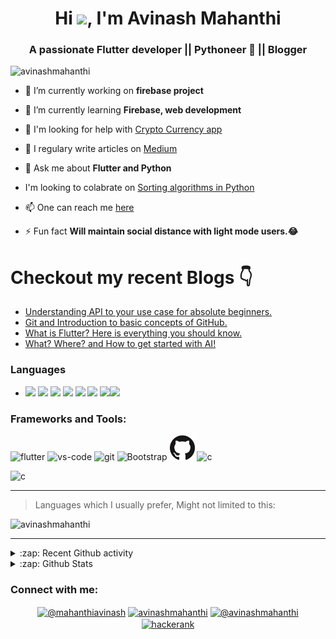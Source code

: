 <h1 align="center">Hi <img src="https://media.giphy.com/media/hvRJCLFzcasrR4ia7z/giphy.gif" width="25px">, I'm Avinash Mahanthi</h1>
<h3 align="center">A passionate Flutter developer || Pythoneer 🐍 || Blogger</h3>


<p align="left"> <img src="https://komarev.com/ghpvc/?username=avinashmahanthi" alt="avinashmahanthi" /> </p>

- 🔭 I’m currently working on **firebase project**

- 🌱 I’m currently learning **Firebase, web development**

- 🤔 I'm looking for help with [Crypto Currency app](https://github.com/AvinashMahanthi/Bit_coin_tracker)

- 📝 I regulary write articles on [Medium](https://medium.com/@AvinashMahanthi)

- 💬 Ask me about **Flutter and Python**

- I'm looking to colabrate on [Sorting algorithms in Python](https://github.com/AvinashMahanthi/sorting-types)

- 📫 One can reach me [here](https://www.linkedin.com/in/avinash-mahanthi)

- ⚡ Fun fact **Will maintain social distance with light mode users.😂**



# Checkout my recent Blogs 👇
<!-- BLOG-POST-LIST:START -->
- [Understanding API to your use case for absolute beginners.](https://medium.com/@AvinashMahanthi/understanding-api-to-your-use-case-for-absolute-beginners-b05138032e7e?source=rss-5ae14ecb5e89------2)
- [Git and Introduction to basic concepts of GitHub.](https://medium.com/@AvinashMahanthi/git-and-introduction-to-basic-concepts-of-github-a7e7afc4705d?source=rss-5ae14ecb5e89------2)
- [What is Flutter? Here is everything you should know.](https://medium.com/@AvinashMahanthi/what-is-flutter-8febbac5e1b2?source=rss-5ae14ecb5e89------2)
- [What? Where? and How to get started with AI!](https://medium.com/@AvinashMahanthi/what-where-and-how-to-study-ai-2f3f84065479?source=rss-5ae14ecb5e89------2)
<!-- BLOG-POST-LIST:END -->

### Languages
* <img src ="https://img.shields.io/badge/python-%233776AB.svg?&style=flat-square&logo=python&logoColor=white" height=25> <img src ="https://camo.githubusercontent.com/d423cf12cc9ec53976db472d8844305e3f324418/68747470733a2f2f696d672e736869656c64732e696f2f62616467652f2d4a6176615363726970742d626c61636b3f7374796c653d666c61742d737175617265266c6f676f3d6a617661736372697074" height=25> <img src ="https://img.shields.io/badge/-Dart-blue?style=flat-square&logo=Dart" height=25> <img src ="https://img.shields.io/badge/-C-blue?style=flat-square&logo=C" height=25> <img src ="https://img.shields.io/badge/c++%20-%2300599C.svg?&style=for-the-badge&logo=c%2B%2B&logoColor=white" height=25> <img src ="https://img.shields.io/badge/html5%20-%23E34F26.svg?&style=for-the-badge&logo=html5&logoColor=white" height=25> <img src ="https://img.shields.io/badge/css3%20-%231572B6.svg?&style=for-the-badge&logo=css3&logoColor=white" height=25><img src ="https://img.shields.io/badge/typescript%20-%23E34F26.svg?&style=for-the-badge&logo=typescript&logoColor=white" height=25>

### Frameworks and Tools:
<p align="left">  <img src="https://www.vectorlogo.zone/logos/flutterio/flutterio-icon.svg" alt="flutter" width="40" height="40"/> <img src="https://www.vectorlogo.zone/logos/visualstudio_code/visualstudio_code-icon.svg" alt="vs-code" width="40" height="40"/> <img src="https://www.vectorlogo.zone/logos/git-scm/git-scm-icon.svg" alt="git" width="40" height="40"/> <img src="https://www.vectorlogo.zone/logos/getbootstrap/getbootstrap-icon.svg" alt="Bootstrap" width="40" height="40"/> <img src="https://raw.githubusercontent.com/github/explore/78df643247d429f6cc873026c0622819ad797942/topics/github/github.png" alt="c" width="40" height="40" /> <img src="https://www.vectorlogo.zone/logos/firebase/firebase-icon.svg" alt="c" width="40" height="40" /> </p> <img src="https://www.vectorlogo.zone/logos/angular/angular-icon.svg" alt="c" width="40" height="40" /> </p>


---

>Languages which I usually prefer, Might not limited to this:
<p><img align="centre" src="https://github-readme-stats.vercel.app/api/top-langs/?username=avinashmahanthi&layout=compact&hide=html&theme=synthwave" alt="avinashmahanthi" /></p>

---

<details>
  <summary>:zap: Recent Github activity</summary>  
  
<!--START_SECTION:activity-->
1. 💪 Opened PR [#19](https://github.com/KamalDGRT/event-aggregator-demo/pull/19) in [KamalDGRT/event-aggregator-demo](https://github.com/KamalDGRT/event-aggregator-demo)
2. 🎉 Merged PR [#1](https://github.com/DSC-SIST/Opportunity-Tracker/pull/1) in [DSC-SIST/Opportunity-Tracker](https://github.com/DSC-SIST/Opportunity-Tracker)
3. 💪 Opened PR [#1](https://github.com/DSC-SIST/Opportunity-Tracker/pull/1) in [DSC-SIST/Opportunity-Tracker](https://github.com/DSC-SIST/Opportunity-Tracker)
4. ❌ Closed PR [#130](https://github.com/Worktrolly/worktrolly/pull/130) in [Worktrolly/worktrolly](https://github.com/Worktrolly/worktrolly)
5. ❌ Closed PR [#129](https://github.com/Worktrolly/worktrolly/pull/129) in [Worktrolly/worktrolly](https://github.com/Worktrolly/worktrolly)
<!--END_SECTION:activity-->

</details>

<details>
  <summary>:zap: Github Stats</summary>

  <img align="left" alt="codeSTACKr's Github Stats" src="https://github-readme-stats.codestackr.vercel.app/api?username=avinashmahanthi&show_icons=true&hide_border=true" />

</details>




### Connect with me:
<p align="center">
<a href="https://twitter.com/@mahanthiavinash" target="blank"><img align="center" src="https://cdn.jsdelivr.net/npm/simple-icons@3.0.1/icons/twitter.svg" alt="@mahanthiavinash" height="30" width="30" /></a>
<a href="https://linkedin.com/in/avinashmahanthi" target="blank"><img align="center" src="https://cdn.jsdelivr.net/npm/simple-icons@3.0.1/icons/linkedin.svg" alt="avinashmahanthi" height="30" width="30" /></a>
<a href="https://medium.com/@avinashmahanthi" target="blank"><img align="center" src="https://cdn.jsdelivr.net/npm/simple-icons@3.0.1/icons/medium.svg" alt="@avinashmahanthi" height="30" width="30" /></a>
<a href="https://www.hackerrank.com/AvinashMahanthi" target="blank"><img align="center" src="https://cdn.jsdelivr.net/npm/simple-icons@3.0.1/icons/hackerrank.svg" alt="hackerank" height="30" width="30" /></a>
</p> 
